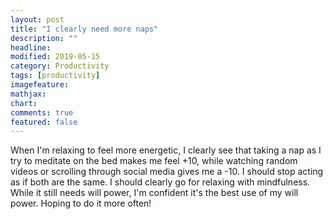```yaml
---
layout: post
title: "I clearly need more naps"
description: ""
headline: 
modified: 2019-05-15
category: Productivity
tags: [productivity]
imagefeature: 
mathjax: 
chart: 
comments: true
featured: false
---
```


When I'm relaxing to feel more energetic, I clearly see that taking a nap as I try to meditate on the bed makes me feel +10, while watching random videos or scrolling through social media gives me a -10. I should stop acting as if both are the same. I should clearly go for relaxing with mindfulness. While it still needs will power, I'm confident it's the best use of my will power. Hoping to do it more often!

